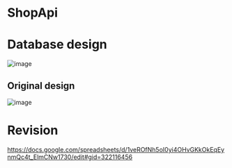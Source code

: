 # ShopApi

# Database design

![image](ShopServerSolution/ShopServer/Assets/ShopdatabseDiagram.png)

## Original design
![image](https://user-images.githubusercontent.com/36097162/236610117-425903b3-88da-4064-9fb2-10903c42cfd5.png)

# Revision
https://docs.google.com/spreadsheets/d/1veROfNh5oI0yi4OHvGKkOkEqEynmQc4t_ElmCNw1730/edit#gid=322116456
